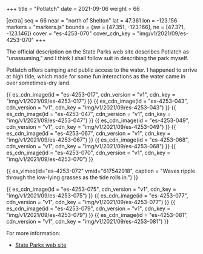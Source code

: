 +++
title = "Potlatch"
date = 2021-09-06
weight = 66

[extra]
seq = 66
near = "north of Shelton"
lat = 47.361
lon = -123.156
markers = "markers.js"
bounds = {sw = [47.351, -123.166], ne = [47.371, -123.146]}
cover = "es-4253-070"
cover_cdn_key = "img/v1/2021/09/es-4253-070"
+++

The official description on the State Parks web site describes Potlatch as "unassuming," and I think I shall follow suit in describing the park myself.

<!-- more -->

Potlatch offers camping and public access to the water. I happened to arrive at high tide, which made for some fun interactions as the water came in over sometimes-dry land.

{{ es_cdn_image(id = "es-4253-017", cdn_version = "v1", cdn_key = "img/v1/2021/09/es-4253-017") }}
{{ es_cdn_image(id = "es-4253-043", cdn_version = "v1", cdn_key = "img/v1/2021/09/es-4253-043") }}
{{ es_cdn_image(id = "es-4253-047", cdn_version = "v1", cdn_key = "img/v1/2021/09/es-4253-047") }}
{{ es_cdn_image(id = "es-4253-049", cdn_version = "v1", cdn_key = "img/v1/2021/09/es-4253-049") }}
{{ es_cdn_image(id = "es-4253-067", cdn_version = "v1", cdn_key = "img/v1/2021/09/es-4253-067") }}
{{ es_cdn_image(id = "es-4253-068", cdn_version = "v1", cdn_key = "img/v1/2021/09/es-4253-068") }}
{{ es_cdn_image(id = "es-4253-070", cdn_version = "v1", cdn_key = "img/v1/2021/09/es-4253-070") }}

{{ es_vimeo(id="es-4253-072" vmid="617542918", caption = "Waves ripple through the low-lying grasses as the tide rolls in.") }}

{{ es_cdn_image(id = "es-4253-075", cdn_version = "v1", cdn_key = "img/v1/2021/09/es-4253-075") }}
{{ es_cdn_image(id = "es-4253-077", cdn_version = "v1", cdn_key = "img/v1/2021/09/es-4253-077") }}
{{ es_cdn_image(id = "es-4253-079", cdn_version = "v1", cdn_key = "img/v1/2021/09/es-4253-079") }}
{{ es_cdn_image(id = "es-4253-081", cdn_version = "v1", cdn_key = "img/v1/2021/09/es-4253-081") }}

For more information:

* [State Parks web site](https://www.parks.state.wa.us/569/Potlatch)
